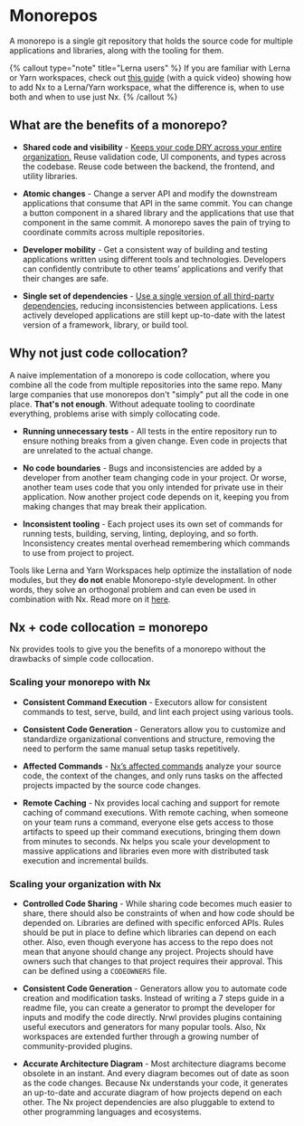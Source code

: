 # Monorepos

A monorepo is a single git repository that holds the source code for multiple applications and libraries, along with the tooling for them.

{% callout type="note" title="Lerna users" %}
If you are familiar with Lerna or Yarn workspaces, check out [this guide](/recipes/adopting-nx/lerna-and-nx) (with a quick video) showing how to add Nx to a Lerna/Yarn workspace, what the difference is, when to use both and when to use just Nx.
{% /callout %}

## What are the benefits of a monorepo?

- **Shared code and visibility** - [Keeps your code DRY across your entire organization.](/concepts/more-concepts/code-sharing) Reuse validation code, UI components, and types across the codebase. Reuse code between the backend, the frontend, and utility libraries.

- **Atomic changes** - Change a server API and modify the downstream applications that consume that API in the same commit. You can change a button component in a shared library and the applications that use that component in the same commit. A monorepo saves the pain of trying to coordinate commits across multiple repositories.

- **Developer mobility** - Get a consistent way of building and testing applications written using different tools and technologies. Developers can confidently contribute to other teams’ applications and verify that their changes are safe.

- **Single set of dependencies** - [Use a single version of all third-party dependencies](/concepts/more-concepts/dependency-management), reducing inconsistencies between applications. Less actively developed applications are still kept up-to-date with the latest version of a framework, library, or build tool.

## Why not just code collocation?

A naive implementation of a monorepo is code collocation, where you combine all the code from multiple repositories into the same repo. Many large companies that use monorepos don't "simply" put all the code in one place. **That's not enough**. Without adequate tooling to coordinate everything, problems arise with simply collocating code.

- **Running unnecessary tests** - All tests in the entire repository run to ensure nothing breaks from a given change. Even code in projects that are unrelated to the actual change.

- **No code boundaries** - Bugs and inconsistencies are added by a developer from another team changing code in your project. Or worse, another team uses code that you only intended for private use in their application. Now another project code depends on it, keeping you from making changes that may break their application.

- **Inconsistent tooling** - Each project uses its own set of commands for running tests, building, serving, linting, deploying, and so forth. Inconsistency creates mental overhead remembering which commands to use from project to project.

Tools like Lerna and Yarn Workspaces help optimize the installation of node modules, but they **do not** enable Monorepo-style development. In other words, they solve an orthogonal problem and can even be used in combination with Nx. Read more on it [here](https://blog.nrwl.io/why-you-should-switch-from-lerna-to-nx-463bcaf6821).

## Nx + code collocation = monorepo

Nx provides tools to give you the benefits of a monorepo without the drawbacks of simple code collocation.

### Scaling your monorepo with Nx

- **Consistent Command Execution** - Executors allow for consistent commands to test, serve, build, and lint each project using various tools.

- **Consistent Code Generation** - Generators allow you to customize and standardize organizational conventions and structure, removing the need to perform the same manual setup tasks repetitively.

- **Affected Commands** - [Nx’s affected commands](/nx-api/nx/documents/affected) analyze your source code, the context of the changes, and only runs tasks on the affected projects impacted by the source code changes.

- **Remote Caching** - Nx provides local caching and support for remote caching of command executions. With remote caching, when someone on your team runs a command, everyone else gets access to those artifacts to speed up their command executions, bringing them down from minutes to seconds. Nx helps you scale your development to massive applications and libraries even more with distributed task execution and incremental builds.

### Scaling your organization with Nx

- **Controlled Code Sharing** - While sharing code becomes much easier to share, there should also be constraints of when and how code should be depended on. Libraries are defined with specific enforced APIs. Rules should be put in place to define which libraries can depend on each other. Also, even though everyone has access to the repo does not mean that anyone should change any project. Projects should have owners such that changes to that project requires their approval. This can be defined using a `CODEOWNERS` file.

- **Consistent Code Generation** - Generators allow you to automate code creation and modification tasks. Instead of writing a 7 steps guide in a readme file, you can create a generator to prompt the developer for inputs and modify the code directly. Nrwl provides plugins containing useful executors and generators for many popular tools. Also, Nx workspaces are extended further through a growing number of community-provided plugins.

- **Accurate Architecture Diagram** - Most architecture diagrams become obsolete in an instant. And every diagram becomes out of date as soon as the code changes. Because Nx understands your code, it generates an up-to-date and accurate diagram of how projects depend on each other. The Nx project dependencies are also pluggable to extend to other programming languages and ecosystems.
